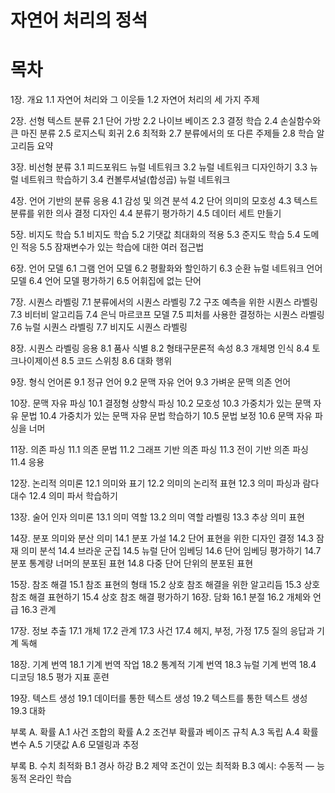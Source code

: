 # 자연어 처리의 정석

# 목차
1장. 개요
1.1 자연어 처리와 그 이웃들
1.2 자연어 처리의 세 가지 주제

2장. 선형 텍스트 분류
2.1 단어 가방
2.2 나이브 베이즈
2.3 결정 학습
2.4 손실함수와 큰 마진 분류
2.5 로지스틱 회귀
2.6 최적화
2.7 분류에서의 또 다른 주제들
2.8 학습 알고리듬 요약

3장. 비선형 분류
3.1 피드포워드 뉴럴 네트워크
3.2 뉴럴 네트워크 디자인하기
3.3 뉴럴 네트워크 학습하기
3.4 컨볼루셔널(합성곱) 뉴럴 네트워크

4장. 언어 기반의 분류 응용
4.1 감성 및 의견 분석
4.2 단어 의미의 모호성
4.3 텍스트 분류를 위한 의사 결정 디자인
4.4 분류기 평가하기
4.5 데이터 세트 만들기

5장. 비지도 학습
5.1 비지도 학습
5.2 기댓값 최대화의 적용
5.3 준지도 학습
5.4 도메인 적응
5.5 잠재변수가 있는 학습에 대한 여러 접근법

6장. 언어 모델
6.1 그램 언어 모델
6.2 평활화와 할인하기
6.3 순환 뉴럴 네트워크 언어 모델
6.4 언어 모델 평가하기
6.5 어휘집에 없는 단어

7장. 시퀀스 라벨링
7.1 분류에서의 시퀀스 라벨링
7.2 구조 예측을 위한 시퀀스 라벨링
7.3 비터비 알고리듬
7.4 은닉 마르코프 모델
7.5 피처를 사용한 결정하는 시퀀스 라벨링
7.6 뉴럴 시퀀스 라벨링
7.7 비지도 시퀀스 라벨링

8장. 시퀀스 라벨링 응용
8.1 품사 식별
8.2 형태구문론적 속성
8.3 개체명 인식
8.4 토크나이제이션
8.5 코드 스위칭
8.6 대화 행위

9장. 형식 언어론
9.1 정규 언어
9.2 문맥 자유 언어
9.3 가벼운 문맥 의존 언어

10장. 문맥 자유 파싱
10.1 결정형 상향식 파싱
10.2 모호성
10.3 가중치가 있는 문맥 자유 문법
10.4 가중치가 있는 문맥 자유 문법 학습하기
10.5 문법 보정
10.6 문맥 자유 파싱을 너머

11장. 의존 파싱
11.1 의존 문법
11.2 그래프 기반 의존 파싱
11.3 전이 기반 의존 파싱
11.4 응용

12장. 논리적 의미론
12.1 의미와 표기
12.2 의미의 논리적 표현
12.3 의미 파싱과 람다 대수
12.4 의미 파서 학습하기

13장. 술어 인자 의미론
13.1 의미 역할
13.2 의미 역할 라벨링
13.3 추상 의미 표현

14장. 분포 의미와 분산 의미
14.1 분포 가설
14.2 단어 표현을 위한 디자인 결정
14.3 잠재 의미 분석
14.4 브라운 군집
14.5 뉴럴 단어 임베딩
14.6 단어 임베딩 평가하기
14.7 분포 통계량 너머의 분포된 표현
14.8 다중 단어 단위의 분포된 표현

15장. 참조 해결
15.1 참조 표현의 형태
15.2 상호 참조 해결을 위한 알고리듬
15.3 상호 참조 해결 표현하기
15.4 상호 참조 해결 평가하기
16장. 담화
16.1 분절
16.2 개체와 언급
16.3 관계

17장. 정보 추출
17.1 개체
17.2 관계
17.3 사건
17.4 헤지, 부정, 가정
17.5 질의 응답과 기계 독해

18장. 기계 번역
18.1 기계 번역 작업
18.2 통계적 기계 번역
18.3 뉴럴 기계 번역
18.4 디코딩
18.5 평가 지표 훈련

19장. 텍스트 생성
19.1 데이터를 통한 텍스트 생성
19.2 텍스트를 통한 텍스트 생성
19.3 대화

부록 A. 확률
A.1 사건 조합의 확률
A.2 조건부 확률과 베이즈 규칙
A.3 독립
A.4 확률변수
A.5 기댓값
A.6 모델링과 추정

부록 B. 수치 최적화
B.1 경사 하강
B.2 제약 조건이 있는 최적화
B.3 예시: 수동적 — 능동적 온라인 학습
